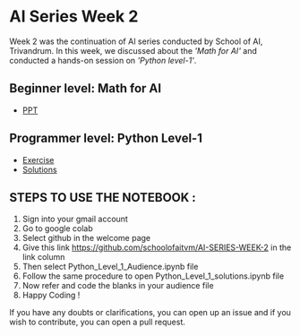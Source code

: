 # AI Series Week 2
Week 2 was the continuation of AI series conducted by School of AI, Trivandrum. In this week, we discussed about the *'Math for AI'*
and conducted a hands-on session on *'Python level-1'*.

## Beginner level: Math for AI 
* [PPT](https://github.com/schoolofaitvm/AI-SERIES-WEEK-2/blob/master/Basic%20maths%20for%20AI.pptx)

## Programmer level: Python Level-1
* [Exercise](https://github.com/schoolofaitvm/AI-SERIES-WEEK-2/blob/master/Python_Level_1_Audience_.ipynb)
* [Solutions](https://github.com/schoolofaitvm/AI-SERIES-WEEK-2/blob/master/Python_Level_1_solutions.ipynb)

## STEPS TO USE THE NOTEBOOK :
1. Sign into your gmail account
2. Go to google colab
3. Select github in the welcome page
4. Give this link https://github.com/schoolofaitvm/AI-SERIES-WEEK-2 in the link column
5. Then select Python_Level_1_Audience.ipynb file
6. Follow the same procedure to open Python_Level_1_solutions.ipynb file
7. Now refer and code the blanks in your audience file
8. Happy Coding !

If you have any doubts or clarifications, you can open up an issue and if you wish to contribute, you can open a pull request.
